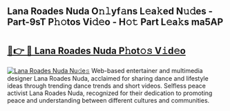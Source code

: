 ## Lana Roades Nuda O𝚗𝚕yf𝚊ns L𝚎a𝚔ed N𝚞𝚍es - Part-9sT P𝚑𝚘tos Vi𝚍𝚎o - H𝚘𝚝 Part L𝚎a𝚔s ma5AP

# <h2><a href="http://kf4km5d.oniu.top/?m=Lana+Roades+Nuda">🔗👉 🔴 Lana Roades Nuda P𝚑ot𝚘𝚜 V𝚒d𝚎o</a></h2>

[![Lana Roades Nuda Nu𝚍e𝚜](https://i.imgur.com/0qMVB7G.gif)](http://kf4km5d.oniu.top/?m=Lana+Roades+Nuda)
Web-based entertainer and multimedia designer Lana Roades Nuda, acclaimed for sharing dance and lifestyle ideas through trending dance trends and short videos. Selfless peace activist Lana Roades Nuda, recognized for their dedication to promoting peace and understanding between different cultures and communities.  
